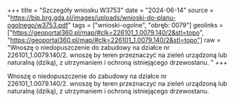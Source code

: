 +++
title = "Szczegóły wniosku W3753"
date = "2024-06-14"
source = "https://bip.brg.gda.pl/images/uploads/wnioski-do-planu-ogolnego/w3753.pdf"
tags = ["wnioski-ogolne", "obręb: 0079"]
geolinks = ["https://geoportal360.pl/map/#clk=226101_1.0079.140/2&stl=topo", "https://geoportal360.pl/map/#clk=226101_1.0079.140/2&stl=topo"]
raw = "Wnoszę o niedopuszczenie do zabudowy na działce nr 226101_1.0079.140/2. wnoszę by teren przeznaczyć na zieleń urządzoną lub naturalną (dziką), z utrzymaniem i ochroną istniejącego drzewostanu. "
+++

Wnoszę o niedopuszczenie do zabudowy na działce nr 226101_1.0079.140/2.
wnoszę by teren przeznaczyć na zieleń urządzoną lub naturalną (dziką), z utrzymaniem i
ochroną istniejącego drzewostanu.



